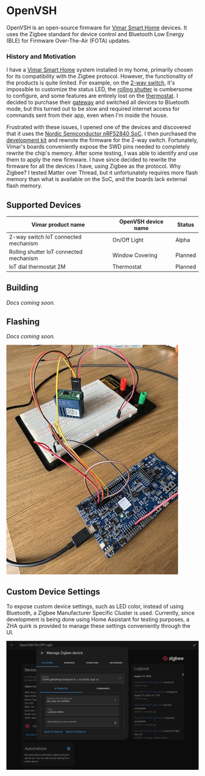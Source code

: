 # OpenVSH

OpenVSH is an open-source firmware for [Vimar Smart Home](https://www.vimar.com/en/int/smart-home-15487122.html) devices. It uses the Zigbee standard for device control and Bluetooth Low Energy (BLE) for Firmware Over-The-Air (FOTA) updates.

### History and Motivation

I have a [Vimar Smart Home](https://www.vimar.com/en/int/smart-home-15487122.html) system installed in my home, primarily chosen for its compatibility with the Zigbee protocol. However, the functionality of the products is quite limited. For example, on the [2-way switch](https://www.vimar.com/en/int/catalog/product/index/code/19592.0), it's impossible to customize the status LED, the [rolling shutter](https://www.vimar.com/en/int/catalog/product/index/code/19594.0) is cumbersome to configure, and some features are entirely lost on the [thermostat](https://www.vimar.com/en/int/catalog/product/index/code/02973.B). I decided to purchase their [gateway](https://www.vimar.com/en/int/catalog/product/index/code/19597.B) and switched all devices to Bluetooth mode, but this turned out to be slow and required internet access for commands sent from their app, even when I'm inside the house.

Frustrated with these issues, I opened one of the devices and discovered that it uses the [Nordic Semiconductor nRF52840 SoC](https://www.nordicsemi.com/Products/nRF52840). I then purchased the [development kit](https://www.nordicsemi.com/Products/Development-hardware/nRF52840-DK) and rewrote the firmware for the 2-way switch. Fortunately, Vimar's boards conveniently expose the SWD pins needed to completely rewrite the chip's memory. After some testing, I was able to identify and use them to apply the new firmware. I have since decided to rewrite the firmware for all the devices I have, using Zigbee as the protocol. Why Zigbee? I tested Matter over Thread, but it unfortunately requires more flash memory than what is available on the SoC, and the boards lack external flash memory.

## Supported Devices

| Vimar product name                      | OpenVSH device name | Status  |
| --------------------------------------- | ------------------- | ------- |
| 2-way switch IoT connected mechanism    | On/Off Light        | Alpha   |
| Rolling shutter IoT connected mechanism | Window Covering     | Planned |
| IoT dial thermostat 2M                  | Thermostat          | Planned |

## Building

_Docs coming soon._

## Flashing

_Docs coming soon._

![Flashing the 2-way switch with the onboard J-Link](images/flashing.jpeg)

## Custom Device Settings

To expose custom device settings, such as LED color, instead of using Bluetooth, a Zigbee Manufacturer Specific Cluster is used. Currently, since development is being done using Home Assistant for testing purposes, a ZHA quirk is provided to manage these settings conveniently through the UI.

![ZHA Quirk](images/zha-quirk.png)
